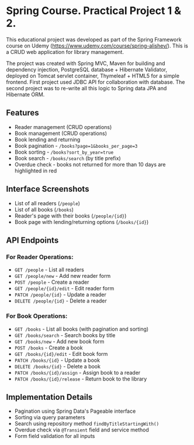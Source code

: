 # Spring Course. Practical Project 1 & 2.
This educational project was developed as part of the Spring Framework course on Udemy (https://www.udemy.com/course/spring-alishev/). This is a CRUD web application for library management.

The project was created with Spring MVC, Maven for building and dependency injection,
PostgreSQL database + Hibernate Validator, deployed on Tomcat servlet container, Thymeleaf + HTML5 for a simple frontend. First project used JDBC API for collaboration with database. The second project 
was to re-write all this logic to Spring data JPA and Hibernate ORM.


## Features
- Reader management (CRUD operations)
- Book management (CRUD operations)
- Book lending and returning
- Book pagination - `/books?page=1&books_per_page=3`
- Book sorting - `/books?sort_by_year=true`
- Book search - `/books/search` (by title prefix)
- Overdue check - books not returned for more than 10 days are highlighted in red

## Interface Screenshots
- List of all readers (`/people`)
- List of all books (`/books`)
- Reader's page with their books (`/people/{id}`)
- Book page with lending/returning options (`/books/{id}`)

## API Endpoints

### For Reader Operations:
- `GET /people` - List all readers
- `GET /people/new` - Add new reader form
- `POST /people` - Create a reader
- `GET /people/{id}/edit` - Edit reader form
- `PATCH /people/{id}` - Update a reader
- `DELETE /people/{id}` - Delete a reader

### For Book Operations:
- `GET /books` - List all books (with pagination and sorting)
- `GET /books/search` - Search books by title
- `GET /books/new` - Add new book form
- `POST /books` - Create a book
- `GET /books/{id}/edit` - Edit book form
- `PATCH /books/{id}` - Update a book
- `DELETE /books/{id}` - Delete a book
- `PATCH /books/{id}/assign` - Assign book to a reader
- `PATCH /books/{id}/release` - Return book to the library

## Implementation Details
- Pagination using Spring Data's Pageable interface
- Sorting via query parameters
- Search using repository method `findByTitleStartingWith()`
- Overdue check via `@Transient` field and service method
- Form field validation for all inputs
